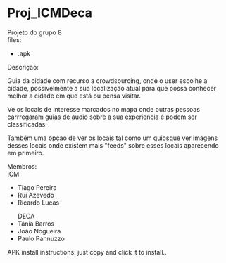 Proj_ICMDeca
============
Projeto do grupo 8<br>
files:<ul><li> .apk</li></ul>
        
Descrição:<br>
<p>Guia da cidade com recurso a crowdsourcing, onde o user escolhe a cidade, possivelmente a sua localização atual para que possa conhecer melhor a cidade em que está ou pensa visitar.</p>
<p>Ve os locais de interesse marcados no mapa  onde outras pessoas carrregaram guias de audio sobre a sua experiencia e podem ser classificadas.</p>
<p>Também uma opçao de ver os locais tal como um quiosque ver imagens desses locais onde existem mais "feeds" sobre esses locais aparecendo em primeiro.</p>

Membros:<br>
ICM
<ul>
<li>Tiago Pereira</li>
<li>Rui Azevedo</li>
<li>Ricardo Lucas</li>
</ul>
<ul>
DECA
<li>Tânia Barros</li>
<li>João Nogueira</li>
<li>Paulo Pannuzzo</li>
</ul>
APK install instructions: just copy and click it to install..
